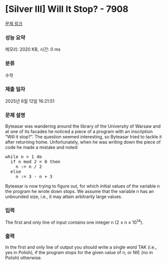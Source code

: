 # [Silver III] Will It Stop? - 7908 

[문제 링크](https://www.acmicpc.net/problem/7908) 

### 성능 요약

메모리: 2020 KB, 시간: 0 ms

### 분류

수학

### 제출 일자

2025년 6월 12일 16:21:51

### 문제 설명

<p>Byteasar was wandering around the library of the University of Warsaw and at one of its facades he noticed a piece of a program with an inscription “Will it stop?”. The question seemed interesting, so Byteasar tried to tackle it after returning home. Unfortunately, when he was writing down the piece of code he made a mistake and noted:</p>

<pre>while n > 1 do
  if n mod 2 = 0 then
    n := n / 2
  else
    n := 3 · n + 3</pre>

<p>Byteasar is now trying to figure out, for which initial values of the variable n the program he wrote down stops. We assume that the variable n has an unbounded size, i.e., it may attain arbitrarily large values.</p>

### 입력 

 <p>The first and only line of input contains one integer n (2 ≤ n ≤ 10<sup>14</sup>).</p>

### 출력 

 <p>In the first and only line of output you should write a single word TAK (i.e., yes in Polish), if the program stops for the given value of n, or NIE (no in Polish) otherwise.</p>

